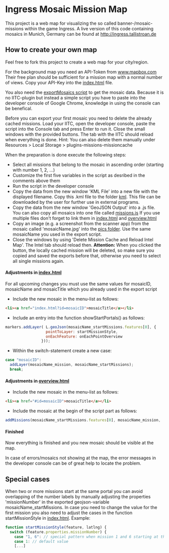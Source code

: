 # Ingress Mosaic Mission Map
This project is a web map for visualizing the so called banner-/mosaic-missions within the game Ingress. 
A live version of this code containing mosaics in Munich, Germany can be found at http://ingress.tallistroan.de

## How to create your own map
Feel free to fork this project to create a web map for your city/region.

For the background map you need an API-Token from www.mapbox.com
Their free plan should be sufficient for a mission map with a normal number of views. 
Copy your API-Key into the [index.html](index.html) file.

You also need the [exportMosaics script](exportScript/exportMosaics.js) to get the mosaic data.
Because it is no IITC-plugin but instead a simple script you have to paste into the developer console 
of Google Chrome, knowledge in using the console can be benefical.

Before you can export your first mosaic you need to delete the already cached missions.
Load your IITC, open the developer console, paste the script into the Console tab and press Enter to run it.
Close the small windows with the provided buttons. The tab with the IITC should reload when everything is done.
Hint: You can also delete them manually under Resources > Local Storage > plugins-missions-missioncache

When the preparation is done execute the following steps:
* Select all missions that belong to the mosaic in ascending order (starting with number 1, 2, ...)
* Customize the first five variables in the script as desribed in the comments above them
* Run the script in the developer console
* Copy the data from the new window 'KML File' into a new file with the displayed filename.
  Copy this .kml file to the folder [kml](/kml). This file can be downloaded by the user for further use in external programs.
* Copy the data from the new window 'GeoJSON Output' into a .js file.
  You can also copy all mosaics into one file called [missions.js](missions.js)
  If you use multiple files don't forget to link them in [index.html](index.html) and [overview.html](overview.html)
* Copy an image (e.g. a screenshot from the scanner app) from the mosaic called 'mosaicName.jpg' into the [pics folder](pics). Use the same mosaicName you used in the export script.
* Close the windows by using 'Delete Mission Cache and Reload Intel Map'. The Intel tab should reload then.
  **Attention:** When you clicked the button, the locally cached mission will be deleted, so make sure you copied and saved the exports before that, otherwise you need to select all single missions again.

#### Adjustments in [index.html](index.html)

For all upcoming changes you must use the same values for mosaicID, mosaicName and mosaicTitle which you already used in the export script

* Include the new mosaic in the menu-list as follows:
``` html
<li><a href="index.html?id=mosaicID">mosaicTitle</a></li>
```
* Include an entry into the function showStartPortals() as follows:
``` javascript
markers.addLayer( L.geoJson(mosaicName_startMissions.features[0], {
                  pointToLayer: startMissionStyle,
                  onEachFeature: onEachPointOverview
                }));
```
* Within the switch-statement create a new case:
``` javascript
case "mosaicID":
  addLayer(mosaicName_mission, mosaicName_startMissions);
  break;
```            

#### Adjustments in [overview.html](overview.html)

* Include the new mosaic in the menu-list as follows:
``` html
<li><a href="#id=mosaicID">mosaicTitle</a></li>
```
* Include the mosaic at the begin of the script part as follows:
``` javascript
addMissions(mosaicName_startMissions.features[0], mosaicName_mission, 'a');
```
#### Finished

Now everything is finished and you new mosaic should be visible at the map.

In case of errors/mosaics not showing at the map, the error messages in the developer console can be of great help to locate the problem. 
## Special cases

When two or more missions start at the same portal you can avoid 
overlapping of the number labels by manually adjusting the properties 'missionNumber'
in the exported geojson-variable mosaicName_startMissions. 
In case you need to change the value for the first mission
you also need to adjust the cases in the function startMissionStyle in [index.html](index.html). Example:
``` javascript
function startMissionStyle(feature, latlng) {
  switch (feature.properties.missionNumber) {
    case "1, 6": // special pattern when mission 1 and 6 starting at the same portal
    case 1: // default value
    [...]
```
